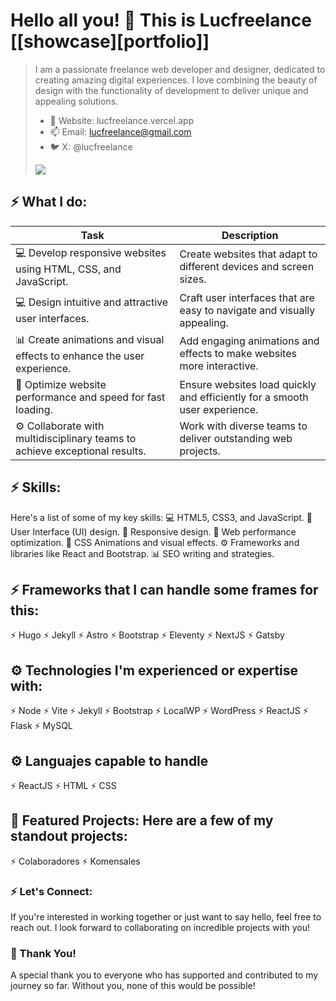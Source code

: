 # Hello all you! 👋 This is Lucfreelance [[showcase][portfolio]]

> I am a passionate freelance web developer and designer, dedicated to creating amazing digital experiences. I love combining the beauty of design with the functionality of development to deliver unique and appealing solutions.
>
> - 🎯 Website: lucfreelance.vercel.app
> - 📫 Email: lucfreelance@gmail.com
> - 🐦 X: @lucfreelance
>
>![](https://i.imgur.com/Vp82E1D.jpg)
>
## ⚡ What I do:
| Task                                                      | Description                                        |
|-----------------------------------------------------------|----------------------------------------------------|
| 💻 Develop responsive websites using HTML, CSS, and JavaScript.  | Create websites that adapt to different devices and screen sizes. |
| 💻 Design intuitive and attractive user interfaces.            | Craft user interfaces that are easy to navigate and visually appealing. |
| 📊 Create animations and visual effects to enhance the user experience. | Add engaging animations and effects to make websites more interactive. |
| 🚀 Optimize website performance and speed for fast loading.    | Ensure websites load quickly and efficiently for a smooth user experience. |
| ⚙️ Collaborate with multidisciplinary teams to achieve exceptional results. | Work with diverse teams to deliver outstanding web projects. |


## ⚡ Skills:
Here's a list of some of my key skills:
💻 HTML5, CSS3, and JavaScript.
🎨 User Interface (UI) design.
📱 Responsive design.
🚀 Web performance optimization.
🎥 CSS Animations and visual effects.
⚙️ Frameworks and libraries like React and Bootstrap.
📊 SEO writing and strategies.

## ⚡ Frameworks that I can handle some frames for this:
⚡️ Hugo
⚡️ Jekyll
⚡️ Astro
⚡️ Bootstrap
⚡️ Eleventy
⚡️ NextJS
⚡️ Gatsby

## ⚙️ Technologies I'm experienced or expertise with:
⚡️ Node
⚡️ Vite
⚡️ Jekyll
⚡️ Bootstrap
⚡️ LocalWP
⚡️ WordPress
⚡️ ReactJS
⚡️ Flask
⚡️ MySQL

## ⚙️ Languajes capable to handle
⚡️ ReactJS
⚡️ HTML
⚡️ CSS

## 🎯 Featured Projects: Here are a few of my standout projects:
⚡️ Colaboradores
⚡️ Komensales

### ⚡ Let's Connect:
If you're interested in working together or just want to say hello, feel free to reach out. I look forward to collaborating on incredible projects with you!

### 🎉 Thank You!
A special thank you to everyone who has supported and contributed to my journey so far. Without you, none of this would be possible!
